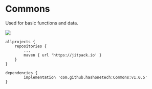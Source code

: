 # Commons
Used for basic functions and data.

[![](https://jitpack.io/v/hashonetech/Commons.svg)](https://jitpack.io/#hashonetech/Commons)

	allprojects {
		repositories {
			...
			maven { url 'https://jitpack.io' }
		}
	}
  
	dependencies {
	        implementation 'com.github.hashonetech:Commons:v1.0.5'
	}
